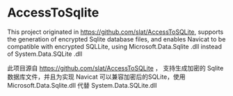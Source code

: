 # AccessToSqlite
This project originated in https://github.com/slat/AccessToSQLite, supports the generation of encrypted Sqlite database files, and enables Navicat to be compatible with encrypted SQLLite, using Microsoft.Data.Sqlite .dll instead of System.Data.SQLite .dll

此项目源自 https://github.com/slat/AccessToSQLite ， 支持生成加密的 Sqlite 数据库文件，并且为实现 Navicat 可以兼容加密后的SQLite，使用 Microsoft.Data.Sqlite.dll 代替 System.Data.SQLite.dll
